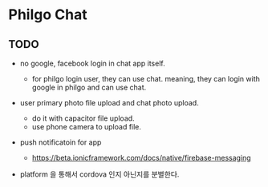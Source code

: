 # Philgo Chat

## TODO

* no google, facebook login in chat app itself.
  * for philgo login user, they can use chat. meaning, they can login with google in philgo and can use chat.

* user primary photo file upload and chat photo upload.
  * do it with capacitor file upload.
  * use phone camera to upload file.

* push notificatoin for app
  * https://beta.ionicframework.com/docs/native/firebase-messaging

* platform 을 통해서 cordova 인지 아닌지를 분별한다.

